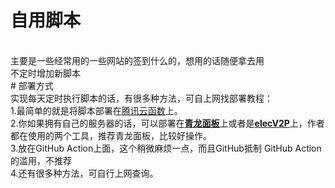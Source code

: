 # 自用脚本
<br/>
主要是一些经常用的一些网站的签到什么的，想用的话随便拿去用<br/>
不定时增加新脚本<br/>
# 部署方式
<br/>
实现每天定时执行脚本的话，有很多种方法，可自上网找部署教程：<br/>
1.最简单的就是将脚本部署在<a href="https://console.cloud.tencent.com/scf/list?rid=33&ns=default">腾讯云函数</a>上。 <br/>
2.你如果拥有自己的服务器的话，可以部署在<b><a href="https://github.com/whyour/qinglong">青龙面板</a></b>上或者是<b><a href = "https://github.com/elecV2/elecV2P">elecV2P</a></b>上，作者都在使用的两个工具，推荐青龙面板，比较好操作。<br/>
3.放在GitHub Action上面，这个稍微麻烦一点，而且GitHub抵制 GitHub Action的滥用，不推荐<br/>
4.还有很多种方法，可自行上网查询。<br/>

